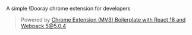 A simple !Dooray chrome extension for developers

> Powered by [Chrome Extension (MV3) Boilerplate with React 18 and Webpack 5@5.0.4](https://github.com/lxieyang/chrome-extension-boilerplate-react)
